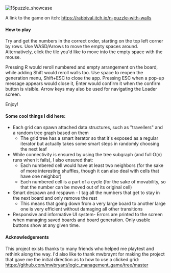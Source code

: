 
![15puzzle_showcase](https://github.com/user-attachments/assets/ef2ef801-f15d-4555-8eca-33d48e611117)

A link to the game on itch: https://rabbival.itch.io/n-puzzle-with-walls

#### How to play
Try and get the numbers in the correct order, starting on the top left corner by rows.
Use WASD/Arrows to move the empty spaces around.
Alternatively, click the tile you'd like to move into the empty space with the mouse.

Pressing R would reroll numbered and empty arrangement on the board, while adding Shift would reroll walls too.
Use space to reopen the generation menu, Shift+ESC to close the app.
Pressing ESC when a pop-up message appears would close it, Enter would confirm it when the confirm button is visible.
Arrow keys may also be used for navigating the Loader screen.

Enjoy!


#### Some cool things I did here:
* Each grid can spawn attached data structures, such as "travellers" and a random tree graph based on them
    * The grid tree has a smart iterator so that it's exposed as a regular iterator but actually takes some smart steps in randomly choosing the next leaf
* While connectivity is ensured by using the tree subgraph (and full O(n) runs when it fails), I also ensured that:
    * Each numbered cell would have at least two neighbors (for the sake of more interesting shuffles, though it can also deal with cells that have one neighbor)
    * Each numbered cell is a part of a cycle (for the sake of movability, so that the number can be moved out of its original cell)
* Smart despawn and respawn - I tag all the numbers that get to stay in the next board and only remove the rest
    * This means that going down from a very large board to another large one is very efficient without damaging all other transitions
* Responsive and informative UI system- Errors are printed to the screen when managing saved boards and board generation. Only usable buttons show at any given time.


#### Acknowledgements
This project exists thanks to many friends who helped me playtest and rethink along the way.
I'd also like to thank mwbraynt for making the project that gave me the initial direction as to how to use a clicked grid: https://github.com/mwbryant/logic_management_game/tree/master 
